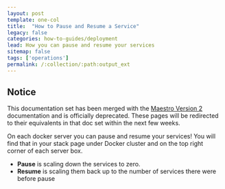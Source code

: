 ```yaml
---
layout: post
template: one-col
title:  "How to Pause and Resume a Service"
legacy: false
categories: how-to-guides/deployment
lead: How you can pause and resume your services
sitemap: false
tags: ['operations']
permalink: /:collection/:path:output_ext
---
```


## Notice
<div class="notice notice-warning"><p>This documentation set has been merged with the <a href="/maestro/">Maestro Version 2</a> documentation and is officially deprecated. These pages will be redirected to their equivalents in that doc set within the next few weeks.</p></div>


On each docker server you can pause and resume your services! You will find that in your stack page under Docker cluster and on the top right corner of each server box.

* **Pause** is scaling down the services to zero.
* **Resume** is scaling them back up to the number of services there were before pause
